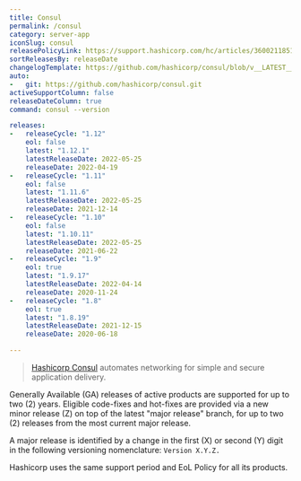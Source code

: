 ```yaml
---
title: Consul
permalink: /consul
category: server-app
iconSlug: consul
releasePolicyLink: https://support.hashicorp.com/hc/articles/360021185113
sortReleasesBy: releaseDate
changelogTemplate: https://github.com/hashicorp/consul/blob/v__LATEST__/CHANGELOG.md
auto:
-   git: https://github.com/hashicorp/consul.git
activeSupportColumn: false
releaseDateColumn: true
command: consul --version

releases:
-   releaseCycle: "1.12"
    eol: false
    latest: "1.12.1"
    latestReleaseDate: 2022-05-25
    releaseDate: 2022-04-19
-   releaseCycle: "1.11"
    eol: false
    latest: "1.11.6"
    latestReleaseDate: 2022-05-25
    releaseDate: 2021-12-14
-   releaseCycle: "1.10"
    eol: false
    latest: "1.10.11"
    latestReleaseDate: 2022-05-25
    releaseDate: 2021-06-22
-   releaseCycle: "1.9"
    eol: true
    latest: "1.9.17"
    latestReleaseDate: 2022-04-14
    releaseDate: 2020-11-24
-   releaseCycle: "1.8"
    eol: true
    latest: "1.8.19"
    latestReleaseDate: 2021-12-15
    releaseDate: 2020-06-18

---
```


> [Hashicorp Consul](https://www.consul.io/) automates networking for simple and secure application delivery.

Generally Available (GA) releases of active products are supported for up to two (2) years. Eligible code-fixes and hot-fixes are provided via a new minor release (Z) on top of the latest "major release" branch, for up to two (2) releases from the most current major release. 

A major release is identified by a change in the first (X) or second (Y) digit in the following versioning nomenclature: `Version X.Y.Z.`

Hashicorp uses the same support period and EoL Policy for all its products.
